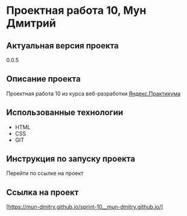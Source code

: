 # Проектная работа 10, Мун Дмитрий
## Актуальная версия проекта
0.0.5
## Описание проекта
Проектная работа 10 из курса веб-разработки [Яндекс.Практикума](https://praktikum.yandex.ru/)
## Использованные технологии
- HTML
- CSS
- GIT
## Инструкция по запуску проекта
Перейти по ссылке на проект
## Ссылка на проект
[https://mun-dmitry.github.io/sprint-10__mun-dmitry.github.io/]